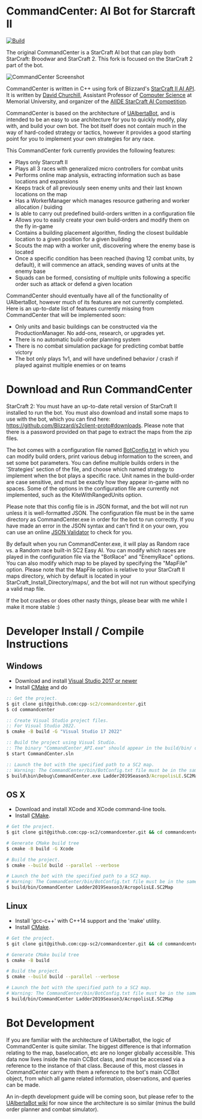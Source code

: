 # CommandCenter: AI Bot for Starcraft II

[![Build](https://github.com/cpp-sc2/commandcenter/actions/workflows/ci.yml/badge.svg)](https://github.com/cpp-sc2/commandcenter/actions/workflows/ci.yml)

The original CommandCenter is a StarCraft AI bot that can play both StarCraft: Broodwar and StarCraft 2. This fork is focused on the StarCraft 2 part of the bot.

![CommandCenter Screenshot](https://i.imgur.com/SbTymsO.jpg)

CommandCenter is written in C++ using fork of Blizzard's [StarCraft II AI API](https://github.com/cpp-sc2/cpp-sc2). It is written by [David Churchill](http://www.cs.mun.ca/~dchurchill/), Assistant Professor of [Computer Science](https://www.cs.mun.ca/) at Memorial University, and organizer of the [AIIDE StarCraft AI Competition](http://www.cs.mun.ca/~dchurchill/starcraftaicomp/).

CommandCenter is based on the architecture of [UAlbertaBot](https://github.com/davechurchill/ualbertabot/wiki), and is intended to be an easy to use architecture for you to quickly modify, play with, and build your own bot. The bot itself does not contain much in the way of hard-coded strategy or tactics, however it provides a good starting point for you to implement your own strategies for any race. 

This CommandCenter fork currently provides the following features:
* Plays only Starcraft II
* Plays all 3 races with generalized micro controllers for combat units
* Performs online map analysis, extracting information such as base locations and expansions
* Keeps track of all previously seen enemy units and their last known locations on the map
* Has a WorkerManager which manages resource gathering and worker allocation / buiding
* Is able to carry out predefined build-orders written in a configuration file
* Allows you to easily create your own build-orders and modify them on the fly in-game
* Contains a building placement algorithm, finding the closest buildable location to a given position for a given building 
* Scouts the map with a worker unit, discovering where the enemy base is located
* Once a specific condition has been reached (having 12 combat units, by default), it will commence an attack, sending waves of units at the enemy base
* Squads can be formed, consisting of multiple units following a specific order such as attack or defend a given location

CommandCenter should eventually have all of the functionality of UAlbertaBot, however much of its features are not currently completed. Here is an up-to-date list of features currently missing from CommandCenter that will be implemented soon:
* Only units and basic buildings can be constructed via the ProductionManager. No add-ons, research, or upgrades yet.
* There is no automatic build-order planning system
* There is no combat simulation package for predicting combat battle victory
* The bot only plays 1v1, and will have undefined behavior / crash if played against multiple enemies or on teams

# Download and Run CommandCenter

StarCraft 2: You must have an up-to-date retail version of StarCraft II installed to run the bot. You must also download and install some maps to use with the bot, which you can find here: https://github.com/Blizzard/s2client-proto#downloads. Please note that there is a password provided on that page to extract the maps from the zip files.

The bot comes with a configuration file named [BotConfig.txt](https://github.com/davechurchill/commandcenter/blob/master/bin/BotConfig.txt) in which you can modify build orders, print various debug information to the screen, and set some bot parameters. You can define multiple builds orders in the 'Strategies' section of the file, and choose which named strategy to implement when the bot plays a specific race. Unit names in the build-order are case sensitive, and must be exactly how they appear in-game with no spaces. Some of the options in the configuration file are currently not implemented, such as the KiteWithRangedUnits option.

Please note that this config file is in JSON format, and the bot will not run unless it is well-formatted JSON. The configuration file must be in the same directory as CommandCenter.exe in order for the bot to run correctly. If you have made an error in the JSON syntax and can't find it on your own, you can use an online [JSON Validator](https://jsonlint.com/) to check for you.

By default when you run CommandCenter.exe, it will play as Random race vs. a Random race built-in SC2 Easy AI. You can modify which races are played in the configuration file via the "BotRace" and "EnemyRace" options. You can also modify which map to be played by specifying the "MapFile" option. Please note that the MapFile option is relative to your StarCraft II maps directory, which by default is located in your StarCraft_Install_Directory/maps/, and the bot will not run without specifying a valid map file.

If the bot crashes or does other nasty things, please bear with me while I make it more stable :)

# Developer Install / Compile Instructions
## Windows
* Download and install [Visual Studio 2017 or newer](https://www.visualstudio.com/downloads/)
* Install [CMake](https://cmake.org/download/) and do

```bat
:: Get the project.
$ git clone git@github.com:cpp-sc2/commandcenter.git
$ cd commandcenter

:: Create Visual Studio project files.
:: For Visual Studio 2022.
$ cmake -B build -G "Visual Studio 17 2022"

:: Build the project using Visual Studio.
:: The binary "CommandCenter_API.exe" should appear in the build/bin/ directory
$ start CommandCenter.sln

:: Launch the bot with the specified path to a SC2 map.
:: Warning: The CommandCenter/bin/BotConfig.txt file must be in the same directory as the .exe to run properly
$ build\bin\Debug\CommandCenter.exe Ladder2019Season3/AcropolisLE.SC2Map
```

## OS X
* Download and install XCode and XCode command-line tools.
* Install [CMake](https://cmake.org/download/).

```bash
# Get the project.
$ git clone git@github.com:cpp-sc2/commandcenter.git && cd commandcenter

# Generate CMake build tree
$ cmake -B build -G Xcode

# Build the project.
$ cmake --build build --parallel --verbose

# Launch the bot with the specified path to a SC2 map.
# Warning: The CommandCenter/bin/BotConfig.txt file must be in the same directory as the executable to run properly
$ build/bin/CommandCenter Ladder2019Season3/AcropolisLE.SC2Map
```

## Linux
* Install 'gcc-c++' with C++14 support and the 'make' utility.
* Install [CMake](https://cmake.org/download/).

```bash
# Get the project.
$ git clone git@github.com:cpp-sc2/commandcenter.git && cd commandcenter

# Generate CMake build tree
$ cmake -B build

# Build the project.
$ cmake --build build --parallel --verbose

# Launch the bot with the specified path to a SC2 map.
# Warning: The CommandCenter/bin/BotConfig.txt file must be in the same directory as the executable to run properly
$ build/bin/CommandCenter Ladder2019Season3/AcropolisLE.SC2Map
```

# Bot Development

If you are familiar with the architecture of UAlbertaBot, the logic of CommandCenter is quite similar. The biggest difference is that information relating to the map, baselocation, etc are no longer globally accessible. This data now lives inside the main CCBot class, and must be accessed via a reference to the instance of that class. Because of this, most classes in CommandCenter carry with them a reference to the bot's main CCBot object, from which all game related information, observations, and queries can be made.

An in-depth development guide will be coming soon, but please refer to the [UAlbertaBot wiki](https://github.com/davechurchill/ualbertabot/wiki) for now since the architecture is so similar (minus the build order planner and combat simulator).
